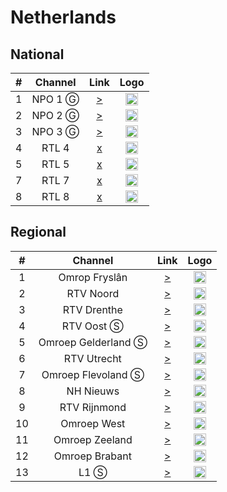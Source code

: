 <h1>Netherlands</h1>

<h2>National</h2>

| #   | Channel    | Link  | Logo |
|:---:|:----------:|:-----:|:-----:|
| 1   | NPO 1 Ⓖ   | [>](http://resolver.streaming.api.nos.nl/livestream?url=/live/npo/tvlive/npo1/npo1.isml/.m3u8) | <img height="20" src="https://i.imgur.com/pUBy4Pb.png"/> |
| 2   | NPO 2 Ⓖ   | [>](http://resolver.streaming.api.nos.nl/livestream?url=/live/npo/tvlive/npo2/npo2.isml/.m3u8) | <img height="20" src="https://i.imgur.com/Vl2G1H3.png"/> |
| 3   | NPO 3 Ⓖ   | [>](http://resolver.streaming.api.nos.nl/livestream?url=/live/npo/tvlive/npo3/npo3.isml/.m3u8) | <img height="20" src="https://i.imgur.com/dVB4Pqc.png"/> |
| 4   | RTL 4     | [x]() | <img height="20" src="https://i.imgur.com/qzvUqSX.png"/> |
| 5   | RTL 5     | [x]() | <img height="20" src="https://i.imgur.com/paBpoKB.png"/> |
| 7   | RTL 7     | [x]() | <img height="20" src="https://i.imgur.com/MxWqvuQ.png"/> |
| 8   | RTL 8     | [x]() | <img height="20" src="https://i.imgur.com/gnKZbqd.png"/> |

<h2>Regional</h2>

| #   | Channel            | Link  | Logo |
|:---:|:------------------:|:-----:|:-----:|
| 1   | Omrop Fryslân      | [>](https://d3pvma9xb2775h.cloudfront.net/live/omropfryslan/stream04/index.m3u8) | <img height="20" src="https://i.imgur.com/0VKJLAK.png"/> |
| 2   | RTV Noord          | [>](https://media.rtvnoord.nl/live/rtvnoord/tv/3e8fe3c1-0868-49b0-b2f3-7dd6eb30651f/index.m3u8) | <img height="20" src="https://i.imgur.com/pO5Mexa.png"/> |
| 3   | RTV Drenthe        | [>](https://cdn.rtvdrenthe.nl/live/rtvdrenthe/tv/1080p/prog_index.m3u8) | <img height="20" src="https://i.imgur.com/GaGqM4z.png"/> |
| 4   | RTV Oost Ⓢ         | [>](https://mediacdn.rtvoost.nl/live/rtvoost/tv-oost/index.m3u8) | <img height="20" src="https://i.imgur.com/8ropV29.png"/> |
| 5   | Omroep Gelderland Ⓢ| [>](http://web.omroepgelderland.nl/live/livetv.m3u8) | <img height="20" src="https://i.imgur.com/TPlyvUQ.png"/> |
| 6   | RTV Utrecht        | [>](http://media.rtvutrecht.nl/live/rtvutrecht/rtvutrecht/index.m3u8) | <img height="20" src="https://i.imgur.com/c0I24N6.png"/> |
| 7   | Omroep Flevoland Ⓢ | [>](https://d5ms27yy6exnf.cloudfront.net/live/omroepflevoland/tv/index.m3u8) | <img height="20" src="https://i.imgur.com/d1CmTcI.png"/> |
| 8   | NH Nieuws          | [>](https://rrr.sz.xlcdn.com/?account=nhnieuws&file=live&type=live&service=wowza&protocol=https&output=playlist.m3u8) | <img height="20" src="https://i.imgur.com/SQPVOwn.png"/> |
| 9   | RTV Rijnmond       | [>](http://d3r4bk4fg0k2xi.cloudfront.net/rijnmondTv/index.m3u8) | <img height="20" src="https://i.imgur.com/TNhUVEm.png"/> |
| 10   | Omroep West        | [>](http://d2dslh4sd7yvc1.cloudfront.net/live/omroepwest/ngrp:tv-feed_all/playlist.m3u8) | <img height="20" src="https://i.imgur.com/aax1HPH.png"/> |
| 11  | Omroep Zeeland     | [>](http://d3isaxd2t6q8zm.cloudfront.net/live/omroepzeeland/tv/index.m3u8) | <img height="20" src="https://i.imgur.com/8aLDyUI.png"/> |
| 12  | Omroep Brabant     | [>](http://d3slqp9xhts6qb.cloudfront.net/live/omroepbrabant/tv/index.m3u8) | <img height="20" src="https://i.imgur.com/Jv7IjHJ.png"/> |
| 13  | L1 Ⓢ               | [>](http://d34pj260kw1xmk.cloudfront.net/live/l1/tv/index.m3u8) | <img height="20" src="https://i.imgur.com/Jyhn1iP.png"/> |
